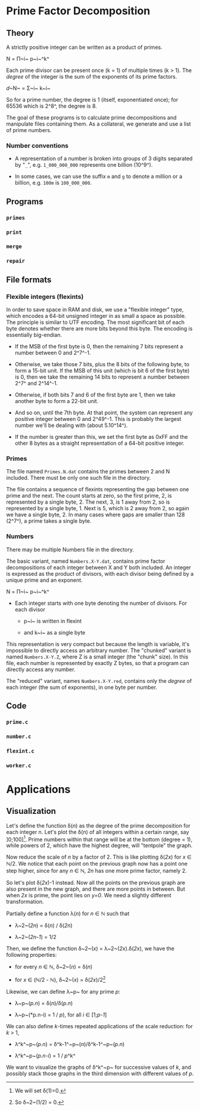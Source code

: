 # Prime Factor Decomposition

## Theory

A strictly positive integer can be written as a product of primes.

N = &Pi;~i~ p~i~^k^

Each prime divisor can be present once (k = 1) of multiple times (k > 1).
The *degree* of the integer is the sum of the exponents of its prime factors.

*d*~N~ = &Sigma;~i~ k~i~

So for a prime number, the degree is 1 (itself, exponentiated once);
for 65536 which is 2^8^, the degree is 8.

The goal of these programs is to calculate prime decompositions
and manipulate files containing them.
As a collateral, we generate and use a list of prime numbers.

### Number conventions

- A representation of a number is broken into groups of 3 digits separated by "`_`",
e.g. `1_000_000_000` represents one billion (10^9^).

- In some cases, we can use the suffix `m` and `g` to denote a million or a billion,
e.g. `100m` is `100_000_000`.

## Programs

### `primes`

### `print`

### `merge`

### `repair`

## File formats

### Flexible integers (flexints)

In order to save space in RAM and disk, we use a "flexible integer" type,
which encodes a 64-bit unsigned integer in as small a space as possible.
The principle is similar to UTF encoding.
The most significant bit of each byte denotes whether there are more bits beyond this byte.
The encoding is essentially big-endian.

- If the MSB of the first byte is 0, then the remaining 7 bits represent a number between 0 and 2^7^-1.

- Otherwise, we take those 7 bits, plus the 8 bits of the following byte, to form a 15-bit unit.
If the MSB of this unit (which is bit 6 of the first byte) is 0, then we take the remaining 14 bits
to represent a number between 2^7^ and 2^14^-1.

- Otherwise, if both bits 7 and 6 of the first byte are 1, then we take another byte
to form a 22-bit unit.

- And so on, until the 7th byte. At that point, the system can represent any positive integer
between 0 and 2^49^-1. This is probably the largest number we'll be dealing with (about 5.10^14^).

- If the number is greater than this, we set the first byte as 0xFF and the other 8 bytes as
a straight representation of a 64-bit positive integer.

### Primes

The file named `Primes.N.dat` contains the primes between 2 and N included.
There must be only one such file in the directory.

The file contains a sequence of flexints representing the gap between one prime and the next.
The count starts at zero, so the first prime, 2, is represented by a single byte, 2.
The next, 3, is 1 away from 2, so is represented by a single byte, 1.
Next is 5, which is 2 away from 2, so again we have a single byte, 2.
In many cases where gaps are smaller than 128 (2^7^), a prime takes a single byte.

### Numbers

There may be multiple Numbers file in the directory.

The basic variant, named `Numbers.X-Y.dat`, contains prime factor decompositions of each integer between X and Y both included.
An integer is expressed as the product of divisors, with each divisor being defined by a unique prime and an exponent.

N = &Pi;~i~ p~i~^k^

- Each integer starts with one byte denoting the number of divisors. For each divisor

  - p~i~ is written in flexint

  - and k~i~ as a single byte

This representation is very compact but because the length is variable, it's impossible to directly access an arbitrary number.
The "chunked" variant is named `Numbers.X-Y.Z`, where Z is a small integer (the "chunk" size).
In this file, each number is represented by exactly Z bytes, so that a program can directly access any number.

The "reduced" variant, names `Numbers.X-Y.red`, contains only the *degree* of each integer (the sum of exponents),
in one byte per number.

## Code

### `prime.c`

### `number.c`

### `flexint.c`

### `worker.c`

# Applications

## Visualization

Let's define the function &delta;(*n*) as the degree of the prime decomposition for each integer n.
Let's plot the &delta;(*n*) of all integers within a certain range, say ]0;100][^1].
Prime numbers within that range will be at the bottom (degree = 1),
while powers of 2, which have the highest degree, will "tentpole" the graph.

[^1]: We will set &delta;(1)=0.

Now reduce the scale of *n* by a factor of 2.
This is like plotting &delta;(*2x*) for *x* &isin; &Nopf;/2.
We notice that each point on the previous graph now has a point one step higher,
since for any *n* &isin; &Nopf;, *2n* has one more prime factor, namely 2.

So let's plot &delta;(*2x*)-1 instead. Now all the points on the previous graph
are also present in the new graph, and there are more points in between.
But when *2x* is prime, the point lies on *y=0*.
We need a slightly different transformation.

Partially define a function &lambda;(*n*) for *n* &isin; &Nopf; such that

- &lambda;~2~(*2n*) = &delta;(*n*) / &delta;(*2n*)

- &lambda;~2~(*2n-1*) = 1/2

Then, we define the function &delta;~2~(*x*) = &lambda;~2~(*2x*).&delta;(*2x*),
we have the following properties:

- for every *n* &isin; &Nopf;, &delta;~2~(*n*) = &delta;(*n*)

- for *x* &isin; (&Nopf;/2 - &Nopf;), &delta;~2~(*x*) = &delta;(*2x*)/2[^2]

[^2]: So &delta;~2~(1/2) = 0.

Likewise, we can define &lambda;~p~ for any prime *p*:

- &lambda;~p~(*p.n*) = &delta;(*n*)/&delta;(*p.n*)

- &lambda;~p~(*p.n-i) = 1 / *p*), for all *i* &isin; [1;*p-1*]

We can also define *k*-times repeated applications of the scale reduction: for *k* > 1,

- &lambda;^k^~p~(*p.n*) = &delta;^k-1^~p~(*n*)/&delta;^k-1^~p~(*p.n*)

- &lambda;^k^~p~(*p.n-i*) = 1 / *p*^k^

We want to visualize the graphs of &delta;^k^~p~ for successive values of *k*,
and possibly stack those graphs in the third dimension with different values of *p*.
